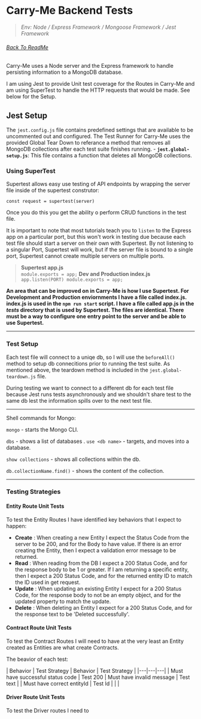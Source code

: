 # Carry-Me Backend Tests
> _Env: Node / Express Framework / Mongoose Framework / Jest Framework_

###### [Back To ReadMe](../README.md)

Carry-Me uses a Node server and the Express framework to handle persisting information to a MongoDB database.

I am using Jest to provide Unit test coverage for the Routes in Carry-Me and am using SuperTest to handle the HTTP requests that would be made. See below for the Setup.

## Jest Setup

The `jest.config.js` file contains predefined settings that are available to be uncommented out and configured. The Test Runner for Carry-Me uses the provided Global Tear Down to referance a method that removes all MongoDB collections after each test suite finishes running.
    - **`jest.global-setup.js`**: This file contains a function that deletes all MongoDB collections.

### Using SuperTest

Supertest allows easy use testing of API endpoints by wrapping the server file inside of the supertest construtor:

`const request = supertest(server)`

Once you do this you get the ability o perform CRUD functions in the test file.

It is important to note that most tutorials teach you to `listen` to the Express app on a particular port, but this won't work in testing due because each test file should start a server on their own with Supertest. By not listening to a singular Port, Supertest will work, but if the server file is bound to a single port, Supertest cannot create multiple servers on multiple ports.

> **Supertest app.js**  
`module.exports = app;`
> **Dev and Production index.js**  
`app.listen(PORT)
module.exports = app;`

**An area that can be improved on in Carry-Me is how I use Supertest. For Development and Production enviornments I have a file called index.js. index.js is used in the  `npm run start` script. I have a file called app.js in the _tests_ directory that is used by Supertest. The files are identical. There must be a way to configure one entry point to the server and be able to use Supertest.**

___

### Test Setup

Each test file will connect to a uniqe db, so I will use the `beforeAll()` method to setup db connecitions prior to running the test suite. As mentioned above, the teardown method is included in the `jest.global-teardown.js` file.

During testing we want to connect to a different db for each test file because Jest runs tests asynchronously and we shouldn't share test to the same db lest the information spills over to the next test file.

___ 

Shell commands for Mongo:

`mongo` - starts the Mongo CLI.

`dbs` - shows a list of databases
.
`use <db name>` - targets, and moves into a database.

`show collections` - shows all collections within the db.

`db.collectionName.find()` - shows the content of the collection.

___

### Testing Strategies

#### Entity Route Unit Tests

To test the Entity Routes I have identified key behaviors that I expect to happen:

- **Create** : When creating a new Entity I expect the Status Code from the server to be 200, and for the Body to have value. If there is an error creating the Entity, then I expect a validation error message to be returned.
- **Read** : When reading from the DB I expect a 200 Status Code, and for the response body to be 1 or greater. If I am returning a specific entity, then I expect a 200 Status Code, and for the returned entity ID to match the ID used in get request.
- **Update** : When updating an existing Entity I expect for a 200 Status Code, for the response body to not be an empty object, and for the updated property to match the update.
- **Delete** : When deleting an Entity I expect for a 200 Status Code, and for the response text to be 'Deleted successfully'.

#### Contract Route Unit Tests

To test the Contract Routes I will need to have at the very least an Entity created as Entities are what create Contracts.

The beavior of each test:

| Behavior | Test Strategy | Behavior | Test Strategy |
|---|---|---|
| Must have successful status code | Test 200 | Must have invalid message | Test text |
| Must have correct entityId | Test Id | | | 

#### Driver Route Unit Tests

To test the Driver routes I need to 